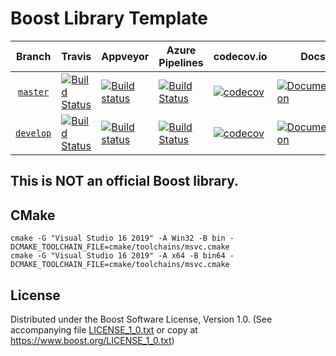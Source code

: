 # Boost Library Template

Branch          | Travis | Appveyor | Azure Pipelines | codecov.io | Docs | Matrix |
:-------------: | ------ | -------- | --------------- | ---------- | ---- | ------ |
[`master`](https://github.com/madmongo1/webclient/tree/master) | [![Build Status](https://travis-ci.org/madmongo1/webclient.svg?branch=master)](https://travis-ci.org/madmongo1/webclient) | [![Build status](https://ci.appveyor.com/api/projects/status/github/madmongo1/webclient?branch=master&svg=true)](https://ci.appveyor.com/project/madmongo1/webclient/branch/master) | [![Build Status](https://img.shields.io/azure-devops/build/madmongo1/6c855cbf-4aa5-4b51-bcad-245dc439ae7d/3/master)](https://madmongo1.visualstudio.com/webclient/_build/latest?definitionId=3&branchName=master) | [![codecov](https://codecov.io/gh/madmongo1/webclient/branch/master/graph/badge.svg)](https://codecov.io/gh/madmongo1/webclient/branch/master) | [![Documentation](https://img.shields.io/badge/docs-master-brightgreen.svg)](http://vinniefalco.github.com/doc/webclient/index.html) | [![Matrix](https://img.shields.io/badge/matrix-master-brightgreen.svg)](http://www.boost.org/development/tests/master/developer/webclient.html)
[`develop`](https://github.com/madmongo1/webclient/tree/develop) | [![Build Status](https://travis-ci.org/madmongo1/webclient.svg?branch=develop)](https://travis-ci.org/madmongo1/webclient) | [![Build status](https://ci.appveyor.com/api/projects/status/github/madmongo1/webclient?branch=develop&svg=true)](https://ci.appveyor.com/project/madmongo1/webclient/branch/develop) | [![Build Status](https://img.shields.io/azure-devops/build/madmongo1/6c855cbf-4aa5-4b51-bcad-245dc439ae7d/3/develop)](https://madmongo1.visualstudio.com/webclient/_build/latest?definitionId=3&branchName=develop) | [![codecov](https://codecov.io/gh/madmongo1/webclient/branch/develop/graph/badge.svg)](https://codecov.io/gh/madmongo1/webclient/branch/develop) | [![Documentation](https://img.shields.io/badge/docs-develop-brightgreen.svg)](http://vinniefalco.github.com/doc/webclient/index.html) | [![Matrix](https://img.shields.io/badge/matrix-develop-brightgreen.svg)](http://www.boost.org/development/tests/develop/developer/webclient.html)

## This is **NOT** an official Boost library.

## CMake

    cmake -G "Visual Studio 16 2019" -A Win32 -B bin -DCMAKE_TOOLCHAIN_FILE=cmake/toolchains/msvc.cmake
    cmake -G "Visual Studio 16 2019" -A x64 -B bin64 -DCMAKE_TOOLCHAIN_FILE=cmake/toolchains/msvc.cmake

## License

Distributed under the Boost Software License, Version 1.0.
(See accompanying file [LICENSE_1_0.txt](LICENSE_1_0.txt) or copy at
https://www.boost.org/LICENSE_1_0.txt)
